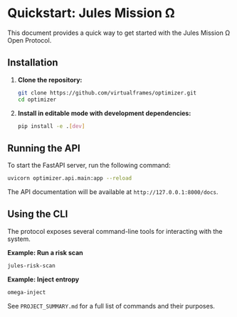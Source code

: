 # Quickstart: Jules Mission Ω

This document provides a quick way to get started with the Jules Mission Ω Open Protocol.

## Installation

1.  **Clone the repository:**
    ```bash
    git clone https://github.com/virtualframes/optimizer.git
    cd optimizer
    ```

2.  **Install in editable mode with development dependencies:**
    ```bash
    pip install -e .[dev]
    ```

## Running the API

To start the FastAPI server, run the following command:

```bash
uvicorn optimizer.api.main:app --reload
```

The API documentation will be available at `http://127.0.0.1:8000/docs`.

## Using the CLI

The protocol exposes several command-line tools for interacting with the system.

**Example: Run a risk scan**
```bash
jules-risk-scan
```

**Example: Inject entropy**
```bash
omega-inject
```

See `PROJECT_SUMMARY.md` for a full list of commands and their purposes.